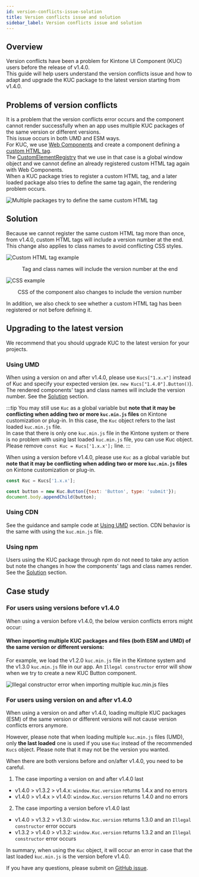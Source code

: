```yaml
---
id: version-conflicts-issue-solution
title: Version conflicts issue and solution
sidebar_label: Version conflicts issue and solution
---
```

## Overview

Version conflicts have been a problem for Kintone UI Component (KUC) users before the release of v1.4.0.<br/>
This guide will help users understand the version conflicts issue and how to adapt and upgrade the KUC package to the latest version starting from v1.4.0.

## Problems of version conflicts

It is a problem that the version conflicts error occurs and the component cannot render successfully when an app uses multiple KUC packages of the same version or different versions.<br/>
This issue occurs in both UMD and ESM ways.<br/>
For KUC, we use [Web Components](https://developer.mozilla.org/en-US/docs/Web/Web_Components) and create a component defining a [custom HTML tag](https://developer.mozilla.org/en-US/docs/Web/Web_Components/Using_custom_elements).<br/>
The [CustomElementRegistry](https://developer.mozilla.org/en-US/docs/Web/API/CustomElementRegistry) that we use in that case is a global window object and we cannot define an already registered custom HTML tag again with Web Components.<br/>
When a KUC package tries to register a custom HTML tag, and a later loaded package also tries to define the same tag again, the rendering problem occurs.

![Multiple packages try to define the same custom HTML tag](/img/version-conflict-diagram.jpeg)

## Solution

Because we cannot register the same custom HTML tag more than once, from v1.4.0, custom HTML tags will include a version number at the end. This change also applies to class names to avoid conflicting CSS styles.

![Custom HTML tag example](/img/version-conflict-html-tag.png)
<center>Tag and class names will include the version number at the end</center>

![CSS example](/img/version-conflict-css.png)
<center>CSS of the component also changes to include the version number</center>

In addition, we also check to see whether a custom HTML tag has been registered or not before defining it.

## Upgrading to the latest version

We recommend that you should upgrade KUC to the latest version for your projects.
### Using UMD

When using a version on and after v1.4.0, please use `Kucs["1.x.x"]` instead of Kuc and specify your expected version (ex. `new Kucs["1.4.0"].Button()`).<br/>
The rendered components' tags and class names will include the version number. See the [Solution](#solution) section.

:::tip
You may still use `Kuc` as a global variable but **note that it may be conflicting when adding two or more `kuc.min.js` files** on Kintone customization or plug-in. In this case, the `Kuc` object refers to the last loaded `kuc.min.js` file.<br/>
In case that there is only one `kuc.min.js` file in the Kintone system or there is no problem with using last loaded `kuc.min.js` file, you can use Kuc object. Please remove `const Kuc = Kucs['1.x.x'];` line.
:::

When using a version before v1.4.0, please use `Kuc` as a global variable but **note that it may be conflicting when adding two or more `kuc.min.js` files** on Kintone customization or plug-in.<br/>

```javascript
const Kuc = Kucs['1.x.x'];

const button = new Kuc.Button({text: 'Button', type: 'submit'});
document.body.appendChild(button);
```

### Using CDN
See the guidance and sample code at [Using UMD](#using-umd) section. CDN behavior is the same with using the `kuc.min.js` file.

### Using npm

Users using the KUC package through npm do not need to take any action but note the changes in how the components' tags and class names render. See the [Solution](#solution) section.

## Case study

### For users using versions before v1.4.0

When using a version before v1.4.0, the below version conflicts errors might occur:

#### When importing multiple KUC packages and files (both ESM and UMD) of the same version or different versions:

For example, we load the v1.2.0 `kuc.min.js` file in the Kintone system and the v1.3.0 `kuc.min.js` file in our app. An `Illegal constructor` error will show when we try to create a new KUC Button component.

![Illegal constructor error when importing multiple kuc.min.js files](/img/UMD_multi_files.jpeg)

### For users using version on and after v1.4.0

When using a version on and after v1.4.0, loading multiple KUC packages (ESM) of the same version or different versions will not cause version conflicts errors anymore.

However, please note that when loading multiple `kuc.min.js` files (UMD), only **the last loaded** one is used if you use `Kuc` instead of the recommended `Kucs` object. Please note that it may not be the version you wanted.

When there are both versions before and on/after v1.4.0, you need to be careful.<br/>

1. The case importing a version on and after v1.4.0 last
- v1.4.0 > v1.3.2 > v1.4.x: `window.Kuc.version` returns 1.4.x and no errors
- v1.4.0 > v1.4.x > v1.4.0: `window.Kuc.version` returns 1.4.0 and no errors

2. The case importing a version before v1.4.0 last
- v1.4.0 > v1.3.2 > v1.3.0: `window.Kuc.version` returns 1.3.0 and an `Illegal constructor` error occurs
- v1.3.2 > v1.4.0 > v1.3.2: `window.Kuc.version` returns 1.3.2 and an `Illegal constructor` error occurs

In summary, when using the `Kuc` object, it will occur an error in case that the last loaded `kuc.min.js` is the version before v1.4.0.

If you have any questions, please submit on [GitHub issue](https://github.com/kintone-labs/kintone-ui-component/issues).
